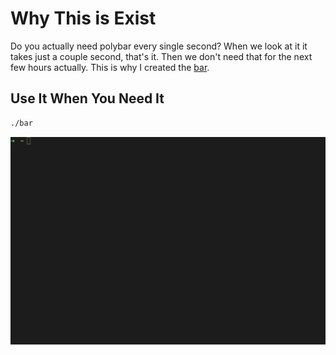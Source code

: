 # Why This is Exist
Do you actually need polybar every single second? When we look at it it takes just a couple second, that's it. Then we don't need that for the next few hours actually. This is why I created the [bar](https://github.com/ihsanturk/bar).

## Use It When You Need It
```sh
./bar
```
![bar-output-example.gif](gif/bar.gif)
